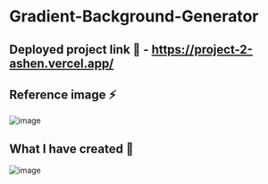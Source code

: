 # Gradient-Background-Generator

## Deployed project link 👀 - https://project-2-ashen.vercel.app/

## Reference image ⚡

![image](https://user-images.githubusercontent.com/84569241/182910964-15e8fd55-5437-48ac-af2b-99ec3b28b6aa.png)


## What I have created 🚀

![image](https://user-images.githubusercontent.com/84569241/182911198-870ce90c-bc4c-4bfa-a312-75db91e9612d.png)

